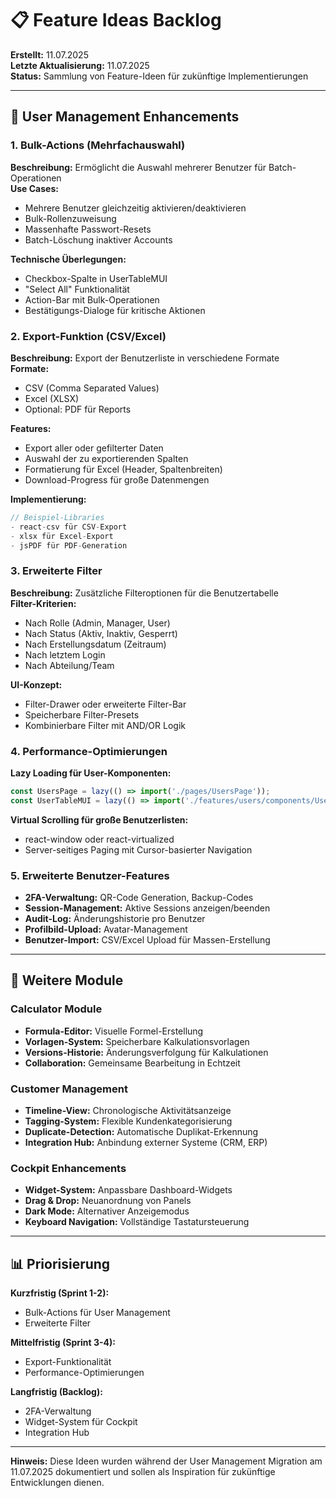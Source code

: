 # 📋 Feature Ideas Backlog

**Erstellt:** 11.07.2025  
**Letzte Aktualisierung:** 11.07.2025  
**Status:** Sammlung von Feature-Ideen für zukünftige Implementierungen

---

## 🎯 User Management Enhancements

### 1. Bulk-Actions (Mehrfachauswahl)
**Beschreibung:** Ermöglicht die Auswahl mehrerer Benutzer für Batch-Operationen  
**Use Cases:**
- Mehrere Benutzer gleichzeitig aktivieren/deaktivieren
- Bulk-Rollenzuweisung
- Massenhafte Passwort-Resets
- Batch-Löschung inaktiver Accounts

**Technische Überlegungen:**
- Checkbox-Spalte in UserTableMUI
- "Select All" Funktionalität
- Action-Bar mit Bulk-Operationen
- Bestätigungs-Dialoge für kritische Aktionen

### 2. Export-Funktion (CSV/Excel)
**Beschreibung:** Export der Benutzerliste in verschiedene Formate  
**Formate:**
- CSV (Comma Separated Values)
- Excel (XLSX)
- Optional: PDF für Reports

**Features:**
- Export aller oder gefilterter Daten
- Auswahl der zu exportierenden Spalten
- Formatierung für Excel (Header, Spaltenbreiten)
- Download-Progress für große Datenmengen

**Implementierung:**
```typescript
// Beispiel-Libraries
- react-csv für CSV-Export
- xlsx für Excel-Export
- jsPDF für PDF-Generation
```

### 3. Erweiterte Filter
**Beschreibung:** Zusätzliche Filteroptionen für die Benutzertabelle  
**Filter-Kriterien:**
- Nach Rolle (Admin, Manager, User)
- Nach Status (Aktiv, Inaktiv, Gesperrt)
- Nach Erstellungsdatum (Zeitraum)
- Nach letztem Login
- Nach Abteilung/Team

**UI-Konzept:**
- Filter-Drawer oder erweiterte Filter-Bar
- Speicherbare Filter-Presets
- Kombinierbare Filter mit AND/OR Logik

### 4. Performance-Optimierungen
**Lazy Loading für User-Komponenten:**
```typescript
const UsersPage = lazy(() => import('./pages/UsersPage'));
const UserTableMUI = lazy(() => import('./features/users/components/UserTableMUI'));
```

**Virtual Scrolling für große Benutzerlisten:**
- react-window oder react-virtualized
- Server-seitiges Paging mit Cursor-basierter Navigation

### 5. Erweiterte Benutzer-Features
- **2FA-Verwaltung:** QR-Code Generation, Backup-Codes
- **Session-Management:** Aktive Sessions anzeigen/beenden
- **Audit-Log:** Änderungshistorie pro Benutzer
- **Profilbild-Upload:** Avatar-Management
- **Benutzer-Import:** CSV/Excel Upload für Massen-Erstellung

---

## 🚀 Weitere Module

### Calculator Module
- **Formula-Editor:** Visuelle Formel-Erstellung
- **Vorlagen-System:** Speicherbare Kalkulationsvorlagen
- **Versions-Historie:** Änderungsverfolgung für Kalkulationen
- **Collaboration:** Gemeinsame Bearbeitung in Echtzeit

### Customer Management
- **Timeline-View:** Chronologische Aktivitätsanzeige
- **Tagging-System:** Flexible Kundenkategorisierung
- **Duplicate-Detection:** Automatische Duplikat-Erkennung
- **Integration Hub:** Anbindung externer Systeme (CRM, ERP)

### Cockpit Enhancements
- **Widget-System:** Anpassbare Dashboard-Widgets
- **Drag & Drop:** Neuanordnung von Panels
- **Dark Mode:** Alternativer Anzeigemodus
- **Keyboard Navigation:** Vollständige Tastatursteuerung

---

## 📊 Priorisierung

**Kurzfristig (Sprint 1-2):**
- Bulk-Actions für User Management
- Erweiterte Filter

**Mittelfristig (Sprint 3-4):**
- Export-Funktionalität
- Performance-Optimierungen

**Langfristig (Backlog):**
- 2FA-Verwaltung
- Widget-System für Cockpit
- Integration Hub

---

**Hinweis:** Diese Ideen wurden während der User Management Migration am 11.07.2025 dokumentiert und sollen als Inspiration für zukünftige Entwicklungen dienen.